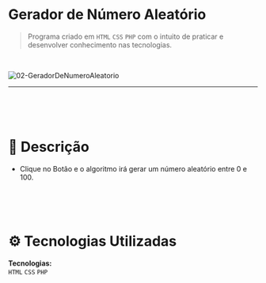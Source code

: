 # Gerador de Número Aleatório


> Programa criado em ```HTML``` ```CSS``` ```PHP``` com o intuito de praticar e desenvolver conhecimento nas tecnologias.
<br />

![02-GeradorDeNumeroAleatorio](https://github.com/JoaopvSalles/Project-PHP-GeradorDeNumeroAleatorio/assets/64203633/0410584d-484e-4ed5-afa6-c66584f96f1c)

---

<br />
<br />
<br />

# :rocket: Descrição

* Clique no Botão e o algoritmo irá gerar um número aleatório entre 0 e 100.

<br />
<br />
<br />

# :gear: Tecnologias Utilizadas
**Tecnologias:**
<br />
```HTML```
```CSS```
```PHP```
